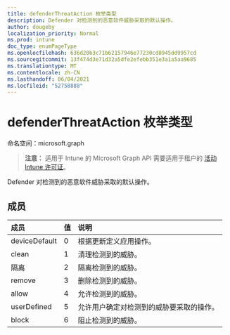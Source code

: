 ```yaml
---
title: defenderThreatAction 枚举类型
description: Defender 对检测到的恶意软件威胁采取的默认操作。
author: dougeby
localization_priority: Normal
ms.prod: intune
doc_type: enumPageType
ms.openlocfilehash: 636d20b3c71b62157946e77230cd8945dd9957cd
ms.sourcegitcommit: 13f474d3e71d32a5dfe2efebb351e3a1a5aa9685
ms.translationtype: MT
ms.contentlocale: zh-CN
ms.lasthandoff: 06/04/2021
ms.locfileid: "52758888"
---
```

# <a name="defenderthreataction-enum-type"></a>defenderThreatAction 枚举类型

命名空间：microsoft.graph

> **注意：** 适用于 Intune 的 Microsoft Graph API 需要适用于租户的 [活动 Intune 许可证](https://go.microsoft.com/fwlink/?linkid=839381)。

Defender 对检测到的恶意软件威胁采取的默认操作。

## <a name="members"></a>成员
|成员|值|说明|
|:---|:---|:---|
|deviceDefault|0|根据更新定义应用操作。|
|clean|1|清理检测到的威胁。|
|隔离|2|隔离检测到的威胁。|
|remove|3|删除检测到的威胁。|
|allow|4 |允许检测到的威胁。|
|userDefined|5 |允许用户确定对检测到的威胁要采取的操作。|
|block|6 |阻止检测到的威胁。|




